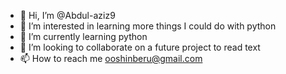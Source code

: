 - 👋 Hi, I’m @Abdul-aziz9
- 👀 I’m interested in learning more things I could do with python
- 🌱 I’m currently learning python
- 💞️ I’m looking to collaborate on a future project to read text 
- 📫 How to reach me ooshinberu@gmail.com

<!---
Abdul-aziz9/Abdul-aziz9 is a ✨ special ✨ repository because its `README.md` (this file) appears on your GitHub profile.
You can click the Preview link to take a look at your changes.
--->
